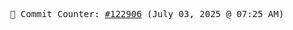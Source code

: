 <p align="center">
    <samp>
        📮 Commit Counter: <a href="https://github.com/Javascript-void0/Javascript-void0/commits/main">#122906</a> (July 03, 2025 @ 07:25 AM)
    </samp>
</p>